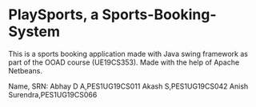 # PlaySports, a Sports-Booking-System

This is a sports booking application made with Java swing framework as part of the OOAD course (UE19CS353).
Made with the help of Apache Netbeans.

Name, SRN:
Abhay D A,PES1UG19CS011
Akash S,PES1UG19CS042
Anish Surendra,PES1UG19CS066
